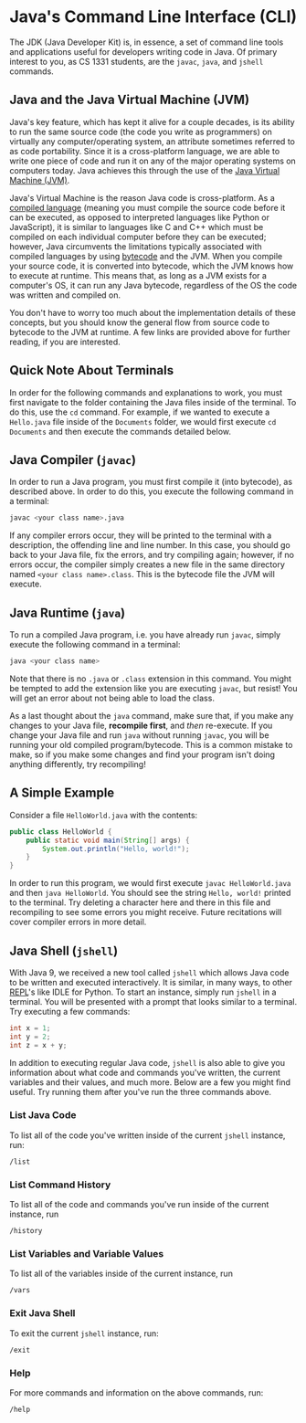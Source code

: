 # Java's Command Line Interface (CLI)

The JDK (Java Developer Kit) is, in essence, a set of command line tools and
applications useful for developers writing code in Java. Of primary interest to
you, as CS 1331 students, are the `javac`, `java`, and `jshell` commands.

## Java and the Java Virtual Machine (JVM)

Java's key feature, which has kept it alive for a couple decades, is its ability
to run the same source code (the code you write as programmers) on virtually any
computer/operating system, an attribute sometimes referred to as code
portability. Since it is a cross-platform language, we are able to write one
piece of code and run it on any of the major operating systems on computers
today. Java achieves this through the use of the
[Java Virtual Machine (JVM)](https://en.wikipedia.org/wiki/Java_virtual_machine).

Java's Virtual Machine is the reason Java code is cross-platform. As a
[compiled language](https://en.wikipedia.org/wiki/Compiled_language) (meaning
you must compile the source code before it can be executed, as opposed to
interpreted languages like Python or JavaScript), it is similar to languages
like C and C++ which must be compiled on each individual computer before they
can be executed; however, Java circumvents the limitations typically associated
with compiled languages by using
[bytecode](https://en.wikipedia.org/wiki/Bytecode) and the JVM. When you compile
your source code, it is converted into bytecode, which the JVM knows how to
execute at runtime. This means that, as long as a JVM exists for a computer's
OS, it can run any Java bytecode, regardless of the OS the code was written and
compiled on.

You don't have to worry too much about the implementation details of these
concepts, but you should know the general flow from source code to bytecode to
the JVM at runtime. A few links are provided above for further reading, if you
are interested.

## Quick Note About Terminals

In order for the following commands and explanations to work, you must first
navigate to the folder containing the Java files inside of the terminal. To do
this, use the `cd` command. For example, if we wanted to execute a `Hello.java`
file inside of the `Documents` folder, we would first execute `cd Documents`
and then execute the commands detailed below.

## Java Compiler (`javac`)

In order to run a Java program, you must first compile it (into bytecode), as
described above. In order to do this, you execute the following command in a
terminal:

```sh
javac <your class name>.java
```

If any compiler errors occur, they will be printed to the terminal with a
description, the offending line and line number. In this case, you should go
back to your Java file, fix the errors, and try compiling again; however, if no
errors occur, the compiler simply creates a new file in the same directory named
`<your class name>.class`. This is the bytecode file the JVM will execute.

## Java Runtime (`java`)

To run a compiled Java program, i.e. you have already run `javac`, simply
execute the following command in a terminal:

```sh
java <your class name>
```

Note that there is no `.java` or `.class` extension in this command. You might
be tempted to add the extension like you are executing `javac`, but resist! You
will get an error about not being able to load the class.

As a last thought about the `java` command, make sure that, if you make any
changes to your Java file, **recompile first**, and _then_ re-execute. If you
change your Java file and run `java` without running `javac`, you will be
running your old compiled program/bytecode. This is a common mistake to make, so
if you make some changes and find your program isn't doing anything differently,
try recompiling!

## A Simple Example

Consider a file `HelloWorld.java` with the contents:

```java
public class HelloWorld {
    public static void main(String[] args) {
        System.out.println("Hello, world!");
    }
}
```

In order to run this program, we would first execute `javac HelloWorld.java` and
then `java HelloWorld`. You should see the string `Hello, world!` printed to the
terminal. Try deleting a character here and there in this file and recompiling
to see some errors you might receive. Future recitations will cover compiler
errors in more detail.

## Java Shell (`jshell`)

With Java 9, we received a new tool called `jshell` which allows Java code to
be written and executed interactively. It is similar, in many ways, to other
[REPL](https://en.wikipedia.org/wiki/Read–eval–print_loop)'s like IDLE for
Python. To start an instance, simply run `jshell` in a terminal. You will be
presented with a prompt that looks similar to a terminal. Try executing a few
commands:

```java
int x = 1;
int y = 2;
int z = x + y;
```

In addition to executing regular Java code, `jshell` is also able to give you
information about what code and commands you've written, the current variables
and their values, and much more. Below are a few you might find useful. Try
running them after you've run the three commands above.

### List Java Code

To list all of the  code you've written inside of the current `jshell` instance,
run:

```
/list
```

### List Command History

To list all of the code and commands you've run inside of the current instance,
run

```
/history
```

### List Variables and Variable Values

To list all of the variables inside of the current instance, run

```
/vars
```

### Exit Java Shell

To exit the current `jshell` instance, run:

```
/exit
```

### Help

For more commands and information on the above commands, run:

```
/help
```
